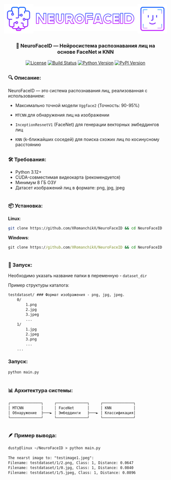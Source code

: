 <link rel="preconnect" href="https://fonts.googleapis.com">
<link rel="preconnect" href="https://fonts.gstatic.com" crossorigin>
<link href="https://fonts.googleapis.com/css2?family=Rubik+Spray+Paint&display=swap" rel="stylesheet">

<div align="center" style="display:flex;justify-content: center; align-items: center;">
    <img src="img/logo1.png">
    <img src="img/logo.png">
    <img src="img/logo2.png">
</div>

##
<div style="text-align: center;">

### 🧠 NeuroFaceID — Нейросистема распознавания лиц на основе FaceNet и KNN

[![License](https://img.shields.io/github/license/XRomanchikX/NeuroFaceID)](LICENSE) 
[![Build Status](https://img.shields.io/github/actions/workflow/status/XRomanchikX/NeuroFaceID/ci.yml?branch=main)](https://github.com/XRomanchikX/NeuroFaceID/actions)
[![Python Version](https://img.shields.io/badge/Python-3.12-blue)](https://www.python.org/)
[![PyPI Version](https://img.shields.io/pypi/v/neurofaceid)](https://pypi.org/project/neurofaceid/)

</div>

##

### 🔍 Описание:
NeuroFaceID — это система распознавания лиц, реализованная с использованием:

- Максимально точной модели `Vggface2` (Точность: 90-95%)

- `MTCNN` для обнаружения лиц на изображении

- `InceptionResnetV1` (FaceNet) для генерации векторных эмбеддингов лиц

- `KNN` (k-ближайших соседей) для поиска схожих лиц по косинусному расстоянию
##

### 🛠️ Требования:
- Python 3.12+
- CUDA-совместимая видеокарта (рекомендуется)
- Минимум 8 ГБ ОЗУ
- Датасет изображений лиц в формате: png, jpg, jpeg

#

### 📦 Установка:

**Linux**:
```bash
git clone https://github.com/XRomanchikX/NeuroFaceID && cd NeuroFaceID && pip install -r requirements.txt
```



**Windows**:
```cmd
git clone https://github.com/XRomanchikX/NeuroFaceID && cd NeuroFaceID && pip install -r requirements.txt
```
#

### 🧪 Запуск:

Необходимо указать название папки в переменную - `dataset_dir`

Пример структуры каталога:

```
testdataset/ ### Формат изображения - png, jpg, jpeg.
    0/
        1.png 
        2.jpg
        3.jpeg
        ...
    1/
        1.jpg
        2.jpeg
        3.png
        ...
    ...
```

### Запуск:

 ```bash
 python main.py
 ```
#


### 📊 Архитектура системы:
```
┌──────────────┐     ┌──────────────┐     ┌──────────────┐
│ MTCNN        │     │ FaceNet      │     │ KNN          │
│ Обнаружение  ├───► │ Эмбеддинги   ├───► │ Классификация│
└──────────────┘     └──────────────┘     └──────────────┘
```

#

### 🪶 Пример вывода:
```
dusty@linux ~/NeuroFaceID > python main.py 

The nearst image to: "testimage1.jpeg":
Filename: testdataset/1/2.png, Class: 1, Distance: 0.0647
Filename: testdataset/1/0.jpg, Class: 1, Distance: 0.0840
Filename: testdataset/1/5.jpeg, Class: 1, Distance: 0.0896
```